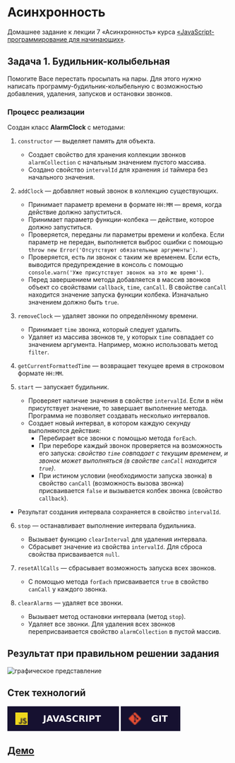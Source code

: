 # Асинхронность
Домашнее задание к лекции 7 «Асинхронность» курса [«JavaScript-программирование для начинающих»](https://cat.2035.university/rall/course/18787/?project_id=48).

## Задача 1. Будильник-колыбельная

Помогите Васе перестать просыпать на пары. Для этого нужно написать программу-будильник-колыбельную с возможностью добавления, удаления, запусков и остановки звонков.

### Процесс реализации

Создан класс **AlarmClock** с методами:

1. `constructor` — выделяет память для объекта.
   * Создает свойство для хранения коллекции звонков `alarmCollection` с начальным значением пустого массива.
   * Создано свойство `intervalId` для хранения `id` таймера без начального значения.

2. `addClock` — добавляет новый звонок в коллекцию существующих.
   * Принимает параметр времени в формате `HH:MM` — время, когда действие должно запуститься.
   * Принимает параметр функции-колбека — действие, которое должно запуститься.
   * Проверяется, переданы ли параметры времени и колбека. Если параметр не передан, выполняется выброс ошибки с помощью `throw new Error('Отсутствуют обязательные аргументы')`.
   * Проверяется, есть ли звонок с таким же временем. Если есть, выводится предупреждение в консоль с помощью `console.warn('Уже присутствует звонок на это же время')`.
   * Перед завершением метода добавляется в массив звонков объект со свойствами `callback`, `time`, `canCall`. В свойстве `canCall` находится значение запуска функции колбека. Изначально значением должно быть `true`.

3. `removeClock` — удаляет звонки по определённому времени.
   * Принимает `time` звонка, который следует удалить.
   * Удаляет из массива звонков те, у которых `time` совпадает со значением аргумента. Например, можно использовать метод `filter`.

4. `getCurrentFormattedTime` — возвращает текущее время в строковом формате `HH:MM`.

5. `start` — запускает будильник.
   * Проверяет наличие значения в свойстве `intervalId`. Если в нём присутствует значение, то завершает выполнение метода. Программа не позволяет создавать несколько интервалов.
   * Создает новый интервал, в котором каждую секунду выполняются действия:
     - Перебирает все звонки с помощью метода `forEach`.
     - При переборе каждый звонок проверяется на возможность его запуска: *свойство `time` совпадает с текущим временем, и звонок может выполняться (в свойстве `canCall` находится `true`)*.
     - При истином условии (необходимости запуска звонка) в свойство `canCall` (возможность вызова звонка) присваивается `false` и вызывается колбек звонка (свойство `callback`).
  * Результат создания интервала сохраняется в свойство `intervalId`.

6. `stop` — останавливает выполнение интервала будильника.
   * Вызывает функцию `clearInterval` для удаления интервала.
   * Сбрасывет значение из свойства `intervalId`. Для сброса свойства присваивается `null`.

7. `resetAllCalls` — сбрасывает возможность запуска всех звонков.
   * С помощью метода `forEach` присваивается `true` в свойство `canCall` у каждого звонка.

8. `clearAlarms` — удаляет все звонки.
   * Вызывает метод остановки интервала (метод `stop`).
   * Удаляет все звонки. Для удаления всех звонков переприсваивается свойство `alarmCollection` в пустой массив.

## Результат при правильном решении задания
![графическое представление](../Jasmine/results/sucessed_tasks_7.png)

## **Стек технологий**
![JS](./js.svg)
![GIT](./git.svg)

## **[Демо](https://alekseeva-t-v.github.io/bjs-2-homeworks/7.async/)**